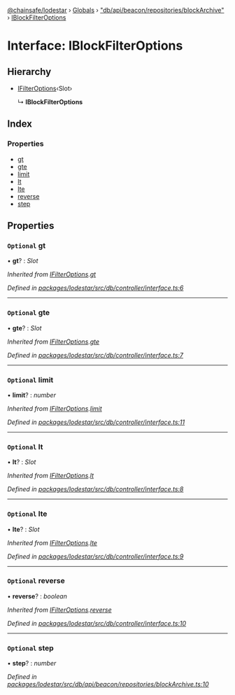 [@chainsafe/lodestar](../README.md) › [Globals](../globals.md) › ["db/api/beacon/repositories/blockArchive"](../modules/_db_api_beacon_repositories_blockarchive_.md) › [IBlockFilterOptions](_db_api_beacon_repositories_blockarchive_.iblockfilteroptions.md)

# Interface: IBlockFilterOptions

## Hierarchy

* [IFilterOptions](_db_controller_interface_.ifilteroptions.md)‹Slot›

  ↳ **IBlockFilterOptions**

## Index

### Properties

* [gt](_db_api_beacon_repositories_blockarchive_.iblockfilteroptions.md#optional-gt)
* [gte](_db_api_beacon_repositories_blockarchive_.iblockfilteroptions.md#optional-gte)
* [limit](_db_api_beacon_repositories_blockarchive_.iblockfilteroptions.md#optional-limit)
* [lt](_db_api_beacon_repositories_blockarchive_.iblockfilteroptions.md#optional-lt)
* [lte](_db_api_beacon_repositories_blockarchive_.iblockfilteroptions.md#optional-lte)
* [reverse](_db_api_beacon_repositories_blockarchive_.iblockfilteroptions.md#optional-reverse)
* [step](_db_api_beacon_repositories_blockarchive_.iblockfilteroptions.md#optional-step)

## Properties

### `Optional` gt

• **gt**? : *Slot*

*Inherited from [IFilterOptions](_db_controller_interface_.ifilteroptions.md).[gt](_db_controller_interface_.ifilteroptions.md#optional-gt)*

*Defined in [packages/lodestar/src/db/controller/interface.ts:6](https://github.com/ChainSafe/lodestar/blob/34417abad/packages/lodestar/src/db/controller/interface.ts#L6)*

___

### `Optional` gte

• **gte**? : *Slot*

*Inherited from [IFilterOptions](_db_controller_interface_.ifilteroptions.md).[gte](_db_controller_interface_.ifilteroptions.md#optional-gte)*

*Defined in [packages/lodestar/src/db/controller/interface.ts:7](https://github.com/ChainSafe/lodestar/blob/34417abad/packages/lodestar/src/db/controller/interface.ts#L7)*

___

### `Optional` limit

• **limit**? : *number*

*Inherited from [IFilterOptions](_db_controller_interface_.ifilteroptions.md).[limit](_db_controller_interface_.ifilteroptions.md#optional-limit)*

*Defined in [packages/lodestar/src/db/controller/interface.ts:11](https://github.com/ChainSafe/lodestar/blob/34417abad/packages/lodestar/src/db/controller/interface.ts#L11)*

___

### `Optional` lt

• **lt**? : *Slot*

*Inherited from [IFilterOptions](_db_controller_interface_.ifilteroptions.md).[lt](_db_controller_interface_.ifilteroptions.md#optional-lt)*

*Defined in [packages/lodestar/src/db/controller/interface.ts:8](https://github.com/ChainSafe/lodestar/blob/34417abad/packages/lodestar/src/db/controller/interface.ts#L8)*

___

### `Optional` lte

• **lte**? : *Slot*

*Inherited from [IFilterOptions](_db_controller_interface_.ifilteroptions.md).[lte](_db_controller_interface_.ifilteroptions.md#optional-lte)*

*Defined in [packages/lodestar/src/db/controller/interface.ts:9](https://github.com/ChainSafe/lodestar/blob/34417abad/packages/lodestar/src/db/controller/interface.ts#L9)*

___

### `Optional` reverse

• **reverse**? : *boolean*

*Inherited from [IFilterOptions](_db_controller_interface_.ifilteroptions.md).[reverse](_db_controller_interface_.ifilteroptions.md#optional-reverse)*

*Defined in [packages/lodestar/src/db/controller/interface.ts:10](https://github.com/ChainSafe/lodestar/blob/34417abad/packages/lodestar/src/db/controller/interface.ts#L10)*

___

### `Optional` step

• **step**? : *number*

*Defined in [packages/lodestar/src/db/api/beacon/repositories/blockArchive.ts:10](https://github.com/ChainSafe/lodestar/blob/34417abad/packages/lodestar/src/db/api/beacon/repositories/blockArchive.ts#L10)*
